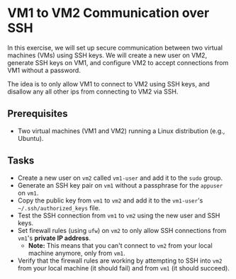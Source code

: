 # VM1 to VM2 Communication over SSH

In this exercise, we will set up secure communication between two virtual machines (VMs) using SSH keys. We will create a new user on VM2, generate SSH keys on VM1, and configure VM2 to accept connections from VM1 without a password.

The idea is to only allow VM1 to connect to VM2 using SSH keys, and disallow any all other ips from connecting to VM2 via SSH.

## Prerequisites
- Two virtual machines (VM1 and VM2) running a Linux distribution (e.g., Ubuntu).

## Tasks
- Create a new user on `vm2` called `vm1-user` and add it to the `sudo` group.
- Generate an SSH key pair on `vm1` without a passphrase for the `appuser` on `vm1`.
- Copy the public key from `vm1` to `vm2` and add it to the `vm1-user`'s `~/.ssh/authorized_keys` file.
- Test the SSH connection from `vm1` to `vm2` using the new user and SSH keys.
- Set firewall rules (using `ufw`) on `vm2` to only allow SSH connections from `vm1`'s **private IP address**.
    - **Note:** This means that you can't connect to `vm2` from your local machine anymore, only from `vm1`.
- Verify that the firewall rules are working by attempting to SSH into `vm2` from your local machine (it should fail) and from `vm1` (it should succeed).

